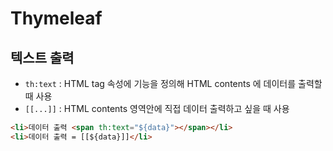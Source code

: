 # Thymeleaf

## 텍스트 출력

- ```th:text``` : HTML tag 속성에 기능을 정의해 HTML contents 에 데이터를 출력할 때 사용
- ```[[...]]``` : HTML contents 영역안에 직접 데이터 출력하고 싶을 때 사용

```html
<li>데이터 출력 <span th:text="${data}"></span></li>
<li>데이터 출력 = [[${data}]]</li>
```

